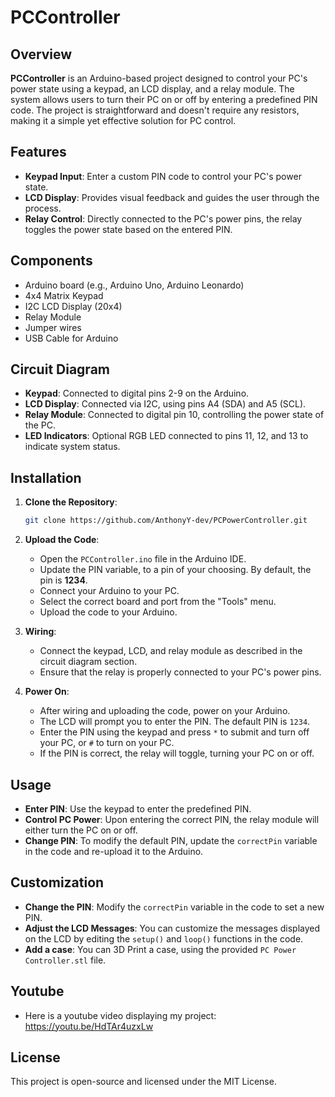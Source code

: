 # PCController

## Overview

**PCController** is an Arduino-based project designed to control your PC's power state using a keypad, an LCD display, and a relay module. The system allows users to turn their PC on or off by entering a predefined PIN code. The project is straightforward and doesn't require any resistors, making it a simple yet effective solution for PC control.

## Features

- **Keypad Input**: Enter a custom PIN code to control your PC's power state.
- **LCD Display**: Provides visual feedback and guides the user through the process.
- **Relay Control**: Directly connected to the PC's power pins, the relay toggles the power state based on the entered PIN.

## Components

- Arduino board (e.g., Arduino Uno, Arduino Leonardo)
- 4x4 Matrix Keypad
- I2C LCD Display (20x4)
- Relay Module
- Jumper wires
- USB Cable for Arduino

## Circuit Diagram

- **Keypad**: Connected to digital pins 2-9 on the Arduino.
- **LCD Display**: Connected via I2C, using pins A4 (SDA) and A5 (SCL).
- **Relay Module**: Connected to digital pin 10, controlling the power state of the PC.
- **LED Indicators**: Optional RGB LED connected to pins 11, 12, and 13 to indicate system status.

## Installation

1. **Clone the Repository**:
    ```bash
    git clone https://github.com/AnthonyY-dev/PCPowerController.git
    ```

2. **Upload the Code**:
    - Open the `PCController.ino` file in the Arduino IDE.
    - Update the PIN variable, to a pin of your choosing. By default, the pin is **1234**.
    - Connect your Arduino to your PC.
    - Select the correct board and port from the "Tools" menu.
    - Upload the code to your Arduino.

3. **Wiring**:
    - Connect the keypad, LCD, and relay module as described in the circuit diagram section.
    - Ensure that the relay is properly connected to your PC's power pins.

4. **Power On**:
    - After wiring and uploading the code, power on your Arduino.
    - The LCD will prompt you to enter the PIN. The default PIN is `1234`.
    - Enter the PIN using the keypad and press `*` to submit and turn off your PC, or `#` to turn on your PC.
    - If the PIN is correct, the relay will toggle, turning your PC on or off.

## Usage

- **Enter PIN**: Use the keypad to enter the predefined PIN.
- **Control PC Power**: Upon entering the correct PIN, the relay module will either turn the PC on or off.
- **Change PIN**: To modify the default PIN, update the `correctPin` variable in the code and re-upload it to the Arduino.

## Customization

- **Change the PIN**: Modify the `correctPin` variable in the code to set a new PIN.
- **Adjust the LCD Messages**: You can customize the messages displayed on the LCD by editing the `setup()` and `loop()` functions in the code.
- **Add a case**: You can 3D Print a case, using the provided `PC Power Controller.stl` file.

## Youtube

- Here is a youtube video displaying my project: https://youtu.be/HdTAr4uzxLw

## License

This project is open-source and licensed under the MIT License.
